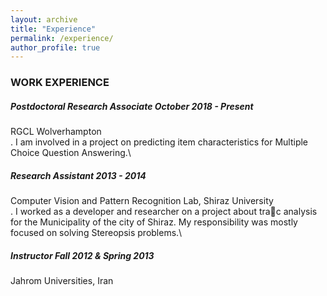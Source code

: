 ```yaml
---
layout: archive
title: "Experience"
permalink: /experience/
author_profile: true
---
```


### WORK EXPERIENCE

##### Postdoctoral Research Associate October 2018 - Present
RGCL Wolverhampton\
    . I am involved in a project on predicting item characteristics for Multiple Choice Question Answering.\

##### Research Assistant 2013 - 2014
Computer Vision and Pattern Recognition Lab, Shiraz University\
    . I worked as a developer and researcher on a project about trac analysis for the Municipality of the
city of Shiraz. My responsibility was mostly focused on solving Stereopsis problems.\

##### Instructor Fall 2012 & Spring 2013
Jahrom Universities, Iran
